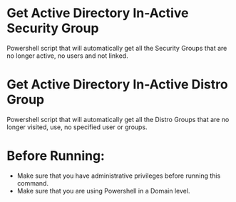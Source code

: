 # Get Active Directory In-Active Security Group
Powershell script that will automatically get all the Security Groups that are no longer active, no users and not linked.

# Get Active Directory In-Active Distro Group
Powershell script that will automatically get all the Distro Groups that are no longer visited, use, no specified user or groups.

# Before Running:
* Make sure that you have administrative privileges before running this command.
* Make sure that you are using Powershell in a Domain level.
